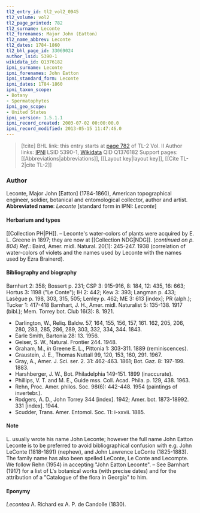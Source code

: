 ```yaml
---
tl2_entry_id: tl2_vol2_0945
tl2_volume: vol2
tl2_page_printed: 782
tl2_surname: Leconte
tl2_forenames: Major John (Eatton)
tl2_name_abbrev: Leconte
tl2_dates: 1784-1860
tl2_bhl_page_id: 33069024
author_lsid: 5390-1
wikidata_id: Q1376182
ipni_surname: Leconte
ipni_forenames: John Eatton
ipni_standard_form: Leconte
ipni_dates: 1784-1860
ipni_taxon_scope: 
- Botany
- Spermatophytes
ipni_geo_scope: 
- United States
ipni_version: 1.5.1.1
ipni_record_created: 2003-07-02 00:00:00.0
ipni_record_modified: 2013-05-15 11:47:46.0
---
```


> [!cite] BHL link: this entry starts at [page 782](https://www.biodiversitylibrary.org/page/33069024) of TL-2 Vol. II
> Author links: [IPNI](https://www.ipni.org/a/5390-1) LSID 5390-1, [Wikidata](https://www.wikidata.org/wiki/Q1376182) QID Q1376182
> Support pages: [[Abbreviations|abbreviations]], [[Layout key|layout key]], [[Cite TL-2|cite TL-2]]

### Author

Leconte, Major John \[Eatton\] (1784-1860), American topographical engineer, soldier, botanical and entomological collector, author and artist. 
**Abbreviated name**: *Leconte* \[standard form in IPNI: *Leconte*\]

#### Herbarium and types

[[Collection PH|PH]]. – Leconte's water-colors of plants were acquired by E. L. Greene in 1897; they are now at [[Collection NDG|NDG]]. (*continued on p. 804*)
*Ref*.: Baird, Amer. midl. Natural. 20(1): 245-247. 1938 (correlation of water-colors of violets and the names used by Leconte with the names used by Ezra Brainerd).

#### Bibliography and biography

Barnhart 2: 358; Bossert p. 231; CSP 3: 915-916, 8: 184, 12: 435, 16: 663; Hortus 3: 1198 ("Le Conte"); IH 2: 442; Kew 3: 393; Langman p. 433; Lasègue p. 198, 303, 315, 505; Lenley p. 462; ME 3: 613 \[index\]; PR (alph.); Tucker 1: 417-418 Barnhart, J. H., Amer. midl. Naturalist 5: 135-138. 1917 (bibl.); Mem. Torrey bot. Club 16(3): 8. 1921.
- Darlington, W., Reliq. Baldw. 57, 164, 155, 156, 157, 161. 162, 205, 206, 280, 283, 285, 286, 289, 303, 332, 334, 344. 1843.
- Earle Smith, Bartonia 28: 13. 1956.
- Geiser, S. W., Natural. Frontier 244. 1948.
- Graham, M., *in* Greene E. L., Pittonia 1: 303-311. 1889 (reminiscences).
- Graustein, J. E., Thomas Nuttall 99, 120, 153, 160, 291. 1967.
- Gray, A., Amer. J. Sci. ser. 2. 31: 462-463. 1861; Bot. Gaz. 8: 197-199. 1883.
- Harshberger, J. W., Bot. Philadelphia 149-151. 1899 (inaccurate).
- Phillips, V. T. and M. E., Guide mss. Coll. Acad. Phila. p. 129, 438. 1963.
- Rehn, Proc. Amer. philos. Soc. 98(6): 442-448. 1954 (paintings of invertebr.).
- Rodgers, A. D., John Torrey 344 \[index\]. 1942; Amer. bot. 1873-18992. 331 \[index\]. 1944.
- Scudder, Trans. Amer. Entomol. Soc. 11: i-xxvii. 1885.

#### Note

L. usually wrote his name John Leconte; however the full name John Eatton Leconte is to be preferred to avoid bibliographical confusion with e.g. John LeConte (1818-1891) (nephew), and John Lawrence LeConte (1825-1883). The family name has also been spelled LeConte, Le Conte and Lecompte. We follow Rehn (1954) in accepting "John Eatton Leconte". – See Barnhart (1917) for a list of L's botanical works (with precise dates) and for the attribution of a "Catalogue of the flora in Georgia" to him.

#### Eponymy

*Lecontea* A. Richard ex A. P. de Candolle (1830).


